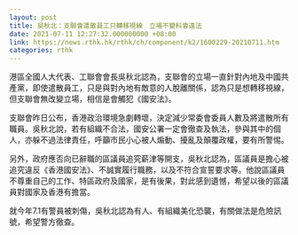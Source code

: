 ```yaml
---
layout: post
title: 吳秋北：支聯會遣散員工只轉移視線　立場不變料會違法
date: 2021-07-11 12:27:32.000000000 +08:00
link: https://news.rthk.hk/rthk/ch/component/k2/1600229-20210711.htm
categories: rthk
---
```


港區全國人大代表、工聯會會長吳秋北認為，支聯會的立場一直針對內地及中國共產黨，即使遣散員工，只是與對內地有敵意的人脫離關係，認為只是想轉移視線，但支聯會無改變立場，相信是會觸犯《國安法》。

支聯會昨日公布，香港政治環境急劇轉壞，決定減少常委會委員人數及將遣散所有職員。吳秋北說，若有組織不合法，國安公署一定會徹查及執法，參與其中的個人，亦躲不過法律責任，呼籲市民小心被人煽動、擾亂及顛覆政權，要有所警惕。

另外，政府應否向已辭職的區議員追究薪津等開支，吳秋北認為，區議員是擔心被追究違反《香港國安法》、不誠實履行職務，以及不符合宣誓要求等。他說區議員不尊重自己的工作、特區政府及國家，是有後果，對此感到遺憾，希望以後的區議員對國家及香港有擔當。

就今年7.1有警員被刺傷，吳秋北認為有人、有組織美化恐襲，有關做法是危險訊號，希望警方徹查。
